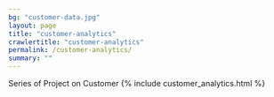 ```yaml
---
bg: "customer-data.jpg"
layout: page
title: "customer-analytics"
crawlertitle: "customer-analytics"
permalink: /customer-analytics/
summary: ""
---
```


Series of Project on Customer
{% include customer_analytics.html %}

